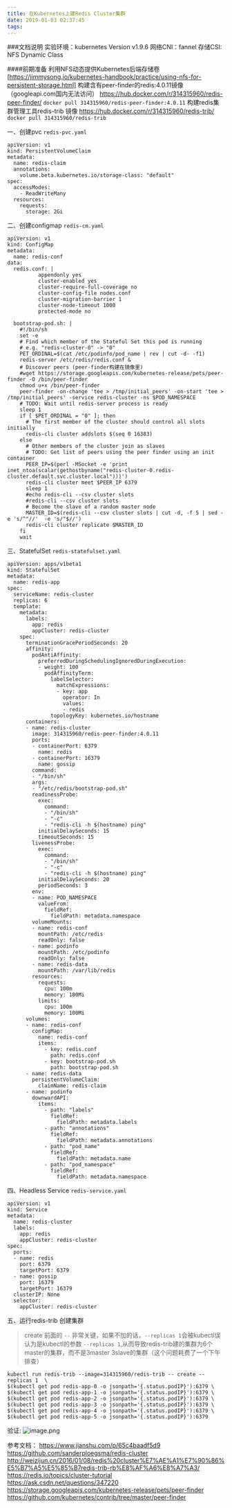 ```yaml
---
title: 在Kubernetes上建Redis Cluster集群
date: 2019-01-03 02:37:45
tags:
---
```

###文档说明
实验环境：kubernetes Version v1.9.6
网络CNI：fannel
存储CSI: NFS Dynamic Class

####前期准备
利用NFS动态提供Kubernetes后端存储卷[https://jimmysong.io/kubernetes-handbook/practice/using-nfs-for-persistent-storage.html]
构建含有peer-finder的redis:4.0.11镜像（googleapi.com国内无法访问） https://hub.docker.com/r/314315960/redis-peer-finder/
`docker pull 314315960/redis-peer-finder:4.0.11`
构建redis集群管理工具redis-trib 镜像 https://hub.docker.com/r/314315960/redis-trib/
`docker pull 314315960/redis-trib`



一、创建pvc
`redis-pvc.yaml`
```
apiVersion: v1
kind: PersistentVolumeClaim
metadata:
  name: redis-claim
  annotations:
    volume.beta.kubernetes.io/storage-class: "default"
spec:
  accessModes:
    - ReadWriteMany
  resources:
    requests:
      storage: 2Gi
```

二、创建configmap
`redis-cm.yaml`
```
apiVersion: v1
kind: ConfigMap
metadata:
  name: redis-conf
data:
  redis.conf: |
          appendonly yes
          cluster-enabled yes
          cluster-require-full-coverage no
          cluster-config-file nodes.conf
          cluster-migration-barrier 1
          cluster-node-timeout 1000
          protected-mode no

  bootstrap-pod.sh: |
    #!/bin/sh
    set -e
    # Find which member of the Stateful Set this pod is running
    # e.g. "redis-cluster-0" -> "0"
    PET_ORDINAL=$(cat /etc/podinfo/pod_name | rev | cut -d- -f1)
    redis-server /etc/redis/redis.conf &
    # Discover peers (peer-finder构建在镜像里)
    #wget https://storage.googleapis.com/kubernetes-release/pets/peer-finder -O /bin/peer-finder
    chmod u+x /bin/peer-finder
    peer-finder -on-change 'tee > /tmp/initial_peers' -on-start 'tee > /tmp/initial_peers' -service redis-cluster -ns $POD_NAMESPACE
    # TODO: Wait until redis-server process is ready
    sleep 1
    if [ $PET_ORDINAL = "0" ]; then
      # The first member of the cluster should control all slots initially
      redis-cli cluster addslots $(seq 0 16383)
    else
      # Other members of the cluster join as slaves
      # TODO: Get list of peers using the peer finder using an init container
      PEER_IP=$(perl -MSocket -e 'print inet_ntoa(scalar(gethostbyname("redis-cluster-0.redis-cluster.default.svc.cluster.local")))')
      redis-cli cluster meet $PEER_IP 6379
      sleep 1
      #echo redis-cli --csv cluster slots
      #redis-cli --csv cluster slots
      # Become the slave of a random master node
      MASTER_ID=$(redis-cli --csv cluster slots | cut -d, -f 5 | sed -e 's/^"//'  -e 's/"$//')
      redis-cli cluster replicate $MASTER_ID
    fi
    wait

```

三、StatefulSet
`redis-statefulset.yaml`
```
apiVersion: apps/v1beta1
kind: StatefulSet
metadata:
  name: redis-app
spec:
  serviceName: redis-cluster
  replicas: 6
  template:
    metadata:
      labels:
        app: redis
        appCluster: redis-cluster
    spec:
      terminationGracePeriodSeconds: 20
      affinity:
        podAntiAffinity:
          preferredDuringSchedulingIgnoredDuringExecution:
          - weight: 100
            podAffinityTerm:
              labelSelector:
                matchExpressions:
                - key: app
                  operator: In
                  values:
                  - redis
              topologyKey: kubernetes.io/hostname
      containers:
      - name: redis-cluster
        image: 314315960/redis-peer-finder:4.0.11
        ports:
        - containerPort: 6379
          name: redis
        - containerPort: 16379
          name: gossip
        command:
        - "/bin/sh"
        args:
        - "/etc/redis/bootstrap-pod.sh"
        readinessProbe:
          exec:
            command:
            - "/bin/sh"
            - "-c"
            - "redis-cli -h $(hostname) ping"
          initialDelaySeconds: 15
          timeoutSeconds: 15
        livenessProbe:
          exec:
            command:
            - "/bin/sh"
            - "-c"
            - "redis-cli -h $(hostname) ping"
          initialDelaySeconds: 20
          periodSeconds: 3
        env:
        - name: POD_NAMESPACE
          valueFrom:
            fieldRef:
              fieldPath: metadata.namespace
        volumeMounts:
        - name: redis-conf
          mountPath: /etc/redis
          readOnly: false
        - name: podinfo
          mountPath: /etc/podinfo
          readOnly: false
        - name: redis-data
          mountPath: /var/lib/redis
        resources:
          requests:
            cpu: 100m
            memory: 100Mi
          limits:
            cpu: 100m
            memory: 100Mi
      volumes:
      - name: redis-conf
        configMap:
          name: redis-conf
          items:
            - key: redis.conf
              path: redis.conf
            - key: bootstrap-pod.sh
              path: bootstrap-pod.sh
      - name: redis-data
        persistentVolumeClaim:
          claimName: redis-claim
      - name: podinfo
        downwardAPI:
          items:
            - path: "labels"
              fieldRef:
                fieldPath: metadata.labels
            - path: "annotations"
              fieldRef:
                fieldPath: metadata.annotations
            - path: "pod_name"
              fieldRef:
                fieldPath: metadata.name
            - path: "pod_namespace"
              fieldRef:
                fieldPath: metadata.namespace

```
四、Headless Service
`redis-service.yaml`
```
apiVersion: v1
kind: Service
metadata:
  name: redis-cluster
  labels:
    app: redis
    appCluster: redis-cluster
spec:
  ports:
  - name: redis
    port: 6379
    targetPort: 6379
  - name: gossip
    port: 16379
    targetPort: 16379
  clusterIP: None
  selector:
    appCluster: redis-cluster

```
五、运行redis-trib 创建集群
> create 前面的 `--` 非常关键，如果不加的话，`--replicas 1`会被kubectl误认为是kubectl的参数 `--replicas 1`,从而导致redis-trib建的集群为6个master的集群，而不是3master 3slave的集群（这个问题耗费了一个下午排查）
```
kubectl run redis-trib --image=314315960/redis-trib -- create --replicas 1  \
$(kubectl get pod redis-app-0 -o jsonpath='{.status.podIP}'):6379 \
$(kubectl get pod redis-app-1 -o jsonpath='{.status.podIP}'):6379 \
$(kubectl get pod redis-app-2 -o jsonpath='{.status.podIP}'):6379 \
$(kubectl get pod redis-app-3 -o jsonpath='{.status.podIP}'):6379 \
$(kubectl get pod redis-app-4 -o jsonpath='{.status.podIP}'):6379 \
$(kubectl get pod redis-app-5 -o jsonpath='{.status.podIP}'):6379
```

验证:
![image.png](https://upload-images.jianshu.io/upload_images/3481257-ca3e4edddf3b9a81.png?imageMogr2/auto-orient/strip%7CimageView2/2/w/1240)


参考文档：
https://www.jianshu.com/p/65c4baadf5d9
https://github.com/sanderploegsma/redis-cluster
http://weizijun.cn/2016/01/08/redis%20cluster%E7%AE%A1%E7%90%86%E5%B7%A5%E5%85%B7redis-trib-rb%E8%AF%A6%E8%A7%A3/
https://redis.io/topics/cluster-tutorial
https://ask.csdn.net/questions/347220
https://storage.googleapis.com/kubernetes-release/pets/peer-finder
https://github.com/kubernetes/contrib/tree/master/peer-finder
